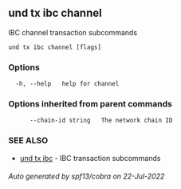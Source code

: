 ## und tx ibc channel

IBC channel transaction subcommands

```
und tx ibc channel [flags]
```

### Options

```
  -h, --help   help for channel
```

### Options inherited from parent commands

```
      --chain-id string   The network chain ID
```

### SEE ALSO

* [und tx ibc](und_tx_ibc.md)	 - IBC transaction subcommands

###### Auto generated by spf13/cobra on 22-Jul-2022
